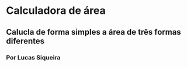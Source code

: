 # Calculadora de área
## Calucla de forma simples a área de três formas diferentes
### Por Lucas Siqueira